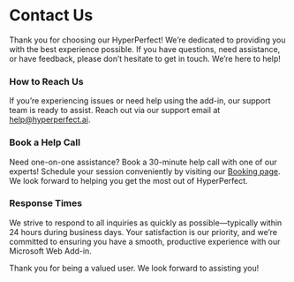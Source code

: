 # Contact Us

Thank you for choosing our HyperPerfect!  We’re dedicated to providing you with the best experience possible. If you have questions, need assistance, or have feedback, please don’t hesitate to get in touch.  We’re here to help!


### How to Reach Us

If you’re experiencing issues or need help using the add-in, our support team is ready to assist.  Reach out via our support email at help@hyperperfect.ai.


### Book a Help Call
  
Need one-on-one assistance? Book a 30-minute help call with one of our experts! Schedule your session conveniently by visiting our [Booking page](https://calendly.com/di-hyperperfect/30min?month=2025-03).  We look forward to helping you get the most out of HyperPerfect.


### Response Times

We strive to respond to all inquiries as quickly as possible—typically within 24 hours during business days.  Your satisfaction is our priority, and we’re committed to ensuring you have a smooth, productive experience with our Microsoft Web Add-in.

Thank you for being a valued user. We look forward to assisting you!